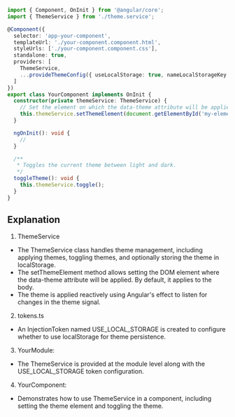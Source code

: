 ```typescript
import { Component, OnInit } from '@angular/core';
import { ThemeService } from './theme.service';

@Component({
  selector: 'app-your-component',
  templateUrl: './your-component.component.html',
  styleUrls: ['./your-component.component.css'],
  standalone: true,
  providers: [
    ThemeService,
    ...provideThemeConfig({ useLocalStorage: true, nameLocalStorageKey: 'data-theme', elementTheme: 'myElement' })
  ]
})
export class YourComponent implements OnInit {
  constructor(private themeService: ThemeService) {
    // Set the element on which the data-theme attribute will be applied
    this.themeService.setThemeElement(document.getElementById('my-element'));
  }

  ngOnInit(): void {
    //
  }

  /**
   * Toggles the current theme between light and dark.
   */
  toggleTheme(): void {
    this.themeService.toggle();
  }
}
```

## Explanation

1. ThemeService

- The ThemeService class handles theme management, including applying themes, toggling themes, and optionally storing the theme in localStorage.
- The setThemeElement method allows setting the DOM element where the data-theme attribute will be applied. By default, it applies to the body.
- The theme is applied reactively using Angular's effect to listen for changes in the theme signal.

2. tokens.ts

- An InjectionToken named USE_LOCAL_STORAGE is created to configure whether to use localStorage for theme persistence.

3. YourModule:

- The ThemeService is provided at the module level along with the USE_LOCAL_STORAGE token configuration.

4. YourComponent:

- Demonstrates how to use ThemeService in a component, including setting the theme element and toggling the theme.
